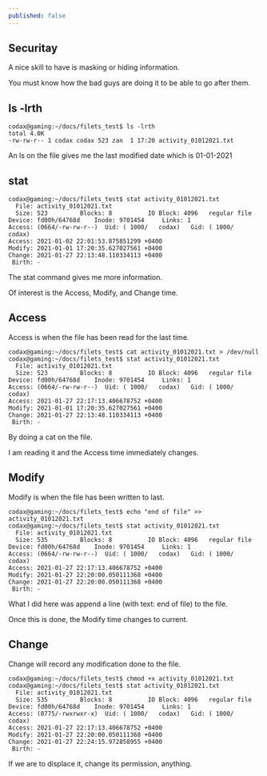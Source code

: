 ```yaml
---
published: false
---
```

## Securitay

A nice skill to have is masking or hiding information.

You must know how the bad guys are doing it to be able to go after them.

## ls -lrth

```
codax@gaming:~/docs/filets_test$ ls -lrth
total 4.0K
-rw-rw-r-- 1 codax codax 523 zan  1 17:20 activity_01012021.txt
```

An ls on the file gives me the last modified date which is 01-01-2021

## stat
```
codax@gaming:~/docs/filets_test$ stat activity_01012021.txt 
  File: activity_01012021.txt
  Size: 523       	Blocks: 8          IO Block: 4096   regular file
Device: fd00h/64768d	Inode: 9701454     Links: 1
Access: (0664/-rw-rw-r--)  Uid: ( 1000/   codax)   Gid: ( 1000/   codax)
Access: 2021-01-02 22:01:53.875851299 +0400
Modify: 2021-01-01 17:20:35.627027561 +0400
Change: 2021-01-27 22:13:48.110334113 +0400
 Birth: -
```
The stat command gives me more information.

Of interest is the Access, Modify, and Change time.

## Access

Access is when the file has been read for the last time.

```
codax@gaming:~/docs/filets_test$ cat activity_01012021.txt > /dev/null
codax@gaming:~/docs/filets_test$ stat activity_01012021.txt 
  File: activity_01012021.txt
  Size: 523       	Blocks: 8          IO Block: 4096   regular file
Device: fd00h/64768d	Inode: 9701454     Links: 1
Access: (0664/-rw-rw-r--)  Uid: ( 1000/   codax)   Gid: ( 1000/   codax)
Access: 2021-01-27 22:17:13.406678752 +0400
Modify: 2021-01-01 17:20:35.627027561 +0400
Change: 2021-01-27 22:13:48.110334113 +0400
 Birth: -
```
By doing a cat on the file.

I am reading it and the Access time immediately changes.

## Modify

Modify is when the file has been written to last.

```
codax@gaming:~/docs/filets_test$ echo "end of file" >> activity_01012021.txt
codax@gaming:~/docs/filets_test$ stat activity_01012021.txt 
  File: activity_01012021.txt
  Size: 535       	Blocks: 8          IO Block: 4096   regular file
Device: fd00h/64768d	Inode: 9701454     Links: 1
Access: (0664/-rw-rw-r--)  Uid: ( 1000/   codax)   Gid: ( 1000/   codax)
Access: 2021-01-27 22:17:13.406678752 +0400
Modify: 2021-01-27 22:20:00.050111368 +0400
Change: 2021-01-27 22:20:00.050111368 +0400
 Birth: -
```
What I did here was append a line (with text: end of file) to the file.

Once this is done, the Modify time changes to current.

## Change
Change will record any modification done to the file.

```
codax@gaming:~/docs/filets_test$ chmod +x activity_01012021.txt 
codax@gaming:~/docs/filets_test$ stat activity_01012021.txt 
  File: activity_01012021.txt
  Size: 535       	Blocks: 8          IO Block: 4096   regular file
Device: fd00h/64768d	Inode: 9701454     Links: 1
Access: (0775/-rwxrwxr-x)  Uid: ( 1000/   codax)   Gid: ( 1000/   codax)
Access: 2021-01-27 22:17:13.406678752 +0400
Modify: 2021-01-27 22:20:00.050111368 +0400
Change: 2021-01-27 22:24:15.972858955 +0400
 Birth: -

```
If we are to displace it, change its permission, anything.


